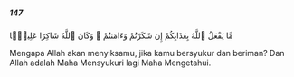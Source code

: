 ##### 147

<span class="ayah">مَّا يَفْعَلُ ٱللَّهُ بِعَذَابِكُمْ إِن شَكَرْتُمْ وَءَامَنتُمْ ۚ وَكَانَ ٱللَّهُ شَاكِرًا عَلِيمًۭا</span>

<span class="ayah_translation">Mengapa Allah akan menyiksamu, jika kamu bersyukur dan beriman? Dan Allah adalah Maha Mensyukuri lagi Maha Mengetahui.</span>

